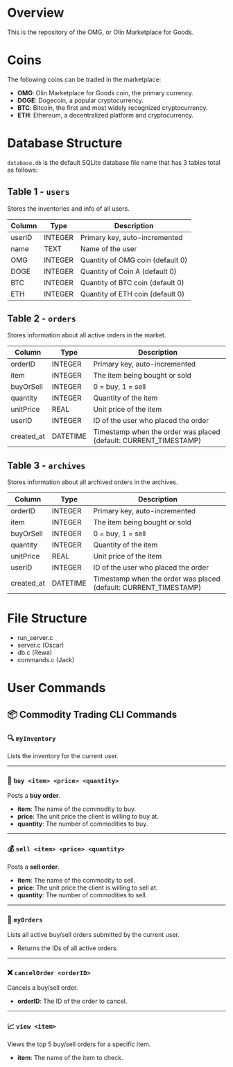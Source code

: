 # Overview

This is the repository of the OMG, or Olin Marketplace for Goods.

# Coins

The following coins can be traded in the marketplace:

- **OMG**: Olin Marketplace for Goods coin, the primary currency.
- **DOGE**: Dogecoin, a popular cryptocurrency.
- **BTC**: Bitcoin, the first and most widely recognized cryptocurrency.
- **ETH**: Ethereum, a decentralized platform and cryptocurrency.

# Database Structure

`database.db` is the default SQLite database file name that has 3 tables total as follows:

## Table 1 - `users`

Stores the inventories and info of all users.

| Column | Type    | Description                      |
| ------ | ------- | -------------------------------- |
| userID | INTEGER | Primary key, auto-incremented    |
| name   | TEXT    | Name of the user                 |
| OMG    | INTEGER | Quantity of OMG coin (default 0) |
| DOGE   | INTEGER | Quantity of Coin A (default 0)   |
| BTC    | INTEGER | Quantity of BTC coin (default 0) |
| ETH    | INTEGER | Quantity of ETH coin (default 0) |

## Table 2 - `orders`

Stores information about all active orders in the market.

| Column     | Type     | Description                                                      |
| ---------- | -------- | ---------------------------------------------------------------- |
| orderID    | INTEGER  | Primary key, auto-incremented                                    |
| item       | INTEGER  | The item being bought or sold                                    |
| buyOrSell  | INTEGER  | 0 = buy, 1 = sell                                                |
| quantity   | INTEGER  | Quantity of the item                                             |
| unitPrice  | REAL     | Unit price of the item                                           |
| userID     | INTEGER  | ID of the user who placed the order                              |
| created_at | DATETIME | Timestamp when the order was placed (default: CURRENT_TIMESTAMP) |

## Table 3 - `archives`

Stores information about all archived orders in the archives.

| Column     | Type     | Description                                                      |
| ---------- | -------- | ---------------------------------------------------------------- |
| orderID    | INTEGER  | Primary key, auto-incremented                                    |
| item       | INTEGER  | The item being bought or sold                                    |
| buyOrSell  | INTEGER  | 0 = buy, 1 = sell                                                |
| quantity   | INTEGER  | Quantity of the item                                             |
| unitPrice  | REAL     | Unit price of the item                                           |
| userID     | INTEGER  | ID of the user who placed the order                              |
| created_at | DATETIME | Timestamp when the order was placed (default: CURRENT_TIMESTAMP) |

# File Structure

- run_server.c
- server.c (Oscar)
- db.c (Rewa)
- commands.c (Jack)

# User Commands

## 📦 Commodity Trading CLI Commands

### 🔍 `myInventory`

Lists the inventory for the current user.

---

### 💸 `buy <item> <price> <quantity>`

Posts a **buy order**.

- **item**: The name of the commodity to buy.
- **price**: The unit price the client is willing to buy at.
- **quantity**: The number of commodities to buy.

---

### 💰 `sell <item> <price> <quantity>`

Posts a **sell order**.

- **item**: The name of the commodity to sell.
- **price**: The unit price the client is willing to sell at.
- **quantity**: The number of commodities to sell.

---

### 📜 `myOrders`

Lists all active buy/sell orders submitted by the current user.

- Returns the IDs of all active orders.

---

### ❌ `cancelOrder <orderID>`

Cancels a buy/sell order.

- **orderID**: The ID of the order to cancel.

---

### 📈 `view <item>`

Views the top 5 buy/sell orders for a specific item.

- **item**: The name of the item to check.
